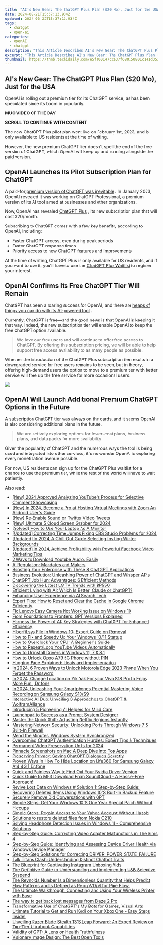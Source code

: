 ```yaml
---
title: "AI's New Gear: The ChatGPT Plus Plan ($20 Mo), Just for the USA"
date: 2024-08-21T15:37:13.934Z
updated: 2024-08-22T15:37:13.934Z
tags:
  - chatgpt
  - open-ai
categories:
  - openAI
  - chatgpt
description: "This Article Describes AI's New Gear: The ChatGPT Plus Plan ($20 Mo), Just for the USA"
excerpt: "This Article Describes AI's New Gear: The ChatGPT Plus Plan ($20 Mo), Just for the USA"
thumbnail: https://thmb.techidaily.com/e5fa00147cce37f680150801c141d35390120d59266d824622e9ec9a5bd6e401.jpg
---
```


## AI's New Gear: The ChatGPT Plus Plan ($20 Mo), Just for the USA

 OpenAI is rolling out a premium tier for its ChatGPT service, as has been speculated since its boom in popularity.

 **MUO VIDEO OF THE DAY**

 **SCROLL TO CONTINUE WITH CONTENT**

 The new ChatGPT Plus pilot plan went live on February 1st, 2023, and is only available to US residents at the time of writing.

 However, the new premium ChatGPT tier doesn't spell the end of the free version of ChatGPT, which OpenAI will keep up and running alongside the paid version.

## OpenAI Launches Its Pilot Subscription Plan for ChatGPT

 A paid-for,[premium version of ChatGPT was inevitable](https://www.makeuseof.com/why-paid-chatgpt-professional-is-inevitable/) . In January 2023, OpenAI revealed it was working on ChatGPT Professional, a premium version of its AI tool aimed at businesses and other organizations.

 Now, OpenAI has revealed [ChatGPT Plus](https://openai.com/blog/chatgpt-plus/) , its new subscription plan that will cost $20/month.

 Subscribing to ChatGPT comes with a few key benefits, according to OpenAI, including:

* Faster ChatGPT access, even during peak periods
* Faster ChatGPT response times
* Priority access to new ChatGPT features and improvements

 At the time of writing, ChatGPT Plus is only available for US residents, and if you want to use it, you'll have to use the [ChatGPT Plus Waitlist](https://docs.google.com/forms/d/e/1FAIpQLScee6ST3o-kZDjlw1ROfUNyjuRBwGdcoewxjCULNejbP5hdzQ/viewform) to register your interest.

## OpenAI Confirms Its Free ChatGPT Tier Will Remain

 ChatGPT has been a roaring success for OpenAI, and there are [heaps of things you can do with its AI-powered tool](https://www.makeuseof.com/things-you-can-do-with-chatgpt/) .

 Currently, ChatGPT is free—and the good news is that OpenAI is keeping it that way. Indeed, the new subscription tier will enable OpenAI to keep the free ChatGPT option available.

> We love our free users and will continue to offer free access to ChatGPT. By offering this subscription pricing, we will be able to help support free access availability to as many people as possible.

 Whether the introduction of the ChatGPT Plus subscription tier results in a downgraded service for free users remains to be seen, but in theory, offering high-demand users the option to move to a premium tier with better service will free up the free service for more occasional users.

<!-- affiliate ads begin -->
<a href="https://store.revouninstaller.com/order/checkout.php?PRODS=27889512&QTY=1&AFFILIATE=108875&CART=1"><img src="https://secure.avangate.com/images/merchant/4282ec8de8c9be897e7aff4aa231b1a4/728__90.jpg" border="0"></a>
<!-- affiliate ads end -->
## OpenAI Will Launch Additional Premium ChatGPT Options in the Future

 A subscription ChatGPT tier was always on the cards, and it seems OpenAI is also considering additional plans in the future.

> We are actively exploring options for lower-cost plans, business plans, and data packs for more availability

 Given the popularity of ChatGPT and the numerous ways the tool is being used and integrated into other services, it's no wonder OpenAI is exploring every monetization avenue possible.

 For now, US residents can sign up for the ChatGPT Plus waitlist for a chance to use the premium tier, while the rest of the world will have to wait patiently.

<ins class="adsbygoogle"
     style="display:block"
     data-ad-format="autorelaxed"
     data-ad-client="ca-pub-7571918770474297"
     data-ad-slot="1223367746"></ins>



<ins class="adsbygoogle"
     style="display:block"
     data-ad-client="ca-pub-7571918770474297"
     data-ad-slot="8358498916"
     data-ad-format="auto"
     data-full-width-responsive="true"></ins>

<span class="atpl-alsoreadstyle">Also read:</span>
<div><ul>
<li><a href="https://facebook-record-videos.techidaily.com/new-2024-approved-analyzing-youtubes-process-for-selective-comment-showcasing/"><u>[New] 2024 Approved  Analyzing YouTube's Process for Selective Comment Showcasing</u></a></li>
<li><a href="https://vp-tips.techidaily.com/new-in-2024-become-a-pro-at-hosting-virtual-meetings-with-zoom-an-android-users-guide/"><u>[New] In 2024, Become a Pro at Hosting Virtual Meetings with Zoom  An Android User's Guide</u></a></li>
<li><a href="https://twitter-clips.techidaily.com/new-re-enable-sound-on-twitter-video-tweets/"><u>[New] Re-Enable Sound on Twitter Video Tweets</u></a></li>
<li><a href="https://desktop-recording.techidaily.com/new-ultimate-5-cloud-screen-grabber-for-2024/"><u>[New] Ultimate 5 Cloud Screen Grabber for 2024</u></a></li>
<li><a href="https://tech-savvy.techidaily.com/solved-how-to-use-your-laptop-as-a-monitor/"><u>[Solved] How to Use Your Laptop As A Monitor</u></a></li>
<li><a href="https://video-capture.techidaily.com/updated-correcting-time-jumps-fixing-obs-studio-problems-for-2024/"><u>[Updated] Correcting Time Jumps  Fixing OBS Studio Problems for 2024</u></a></li>
<li><a href="https://facebook-record-videos.techidaily.com/updated-in-2024-a-chill-out-guide-selecting-inviting-winter-backgrounds/"><u>[Updated] In 2024, A Chill-Out Guide  Selecting Inviting Winter Backgrounds</u></a></li>
<li><a href="https://facebook-video-files.techidaily.com/updated-in-2024-achieve-profitability-with-powerful-facebook-video-marketing-tips/"><u>[Updated] In 2024, Achieve Profitability with Powerful Facebook Video Marketing Tips</u></a></li>
<li><a href="https://tech-savvy.techidaily.com/2-ways-to-download-youtube-audio-easily/"><u>2 Ways to Download Youtube Audio. Easily</u></a></li>
<li><a href="https://tech-savvy.techidaily.com/ai-regulation-mandates-and-makers/"><u>AI Regulation: Mandates and Makers</u></a></li>
<li><a href="https://tech-hub.techidaily.com/boosting-your-enterprise-with-these-8-chatgpt-applications/"><u>Boosting Your Enterprise with These 8 ChatGPT Applications</u></a></li>
<li><a href="https://tech-savvy.techidaily.com/business-evolution-unleashing-power-of-chatgpt-and-whisper-apis/"><u>Business Evolution: Unleashing Power of ChatGPT and Whisper APIs</u></a></li>
<li><a href="https://tech-savvy.techidaily.com/chatgpt-job-hunt-advantages-6-efficient-methods/"><u>ChatGPT Job Hunt Advantages: 6 Efficient Methods</u></a></li>
<li><a href="https://extra-tips.techidaily.com/discovering-the-latest-lg-tv-trends-with-bp550/"><u>Discovering the Latest LG TV Trends with BP550</u></a></li>
<li><a href="https://tech-hub.techidaily.com/efficient-living-with-ai-which-is-better-claude-or-chatgpt/"><u>Efficient Living with AI: Which Is Better, Claude or ChatGPT?</u></a></li>
<li><a href="https://tech-savvy.techidaily.com/enhancing-user-experience-via-ai-search-tech/"><u>Enhancing User Experience via AI Search Tech</u></a></li>
<li><a href="https://tech-savvy.techidaily.com/expert-tips-how-to-reset-and-clear-the-cache-in-google-chrome-efficiently/"><u>Expert Tips: How to Reset and Clear the Cache in Google Chrome Efficiently</u></a></li>
<li><a href="https://tech-savvy.techidaily.com/fix-lenovo-easy-camera-not-working-issue-on-windows-10/"><u>Fix Lenovo Easy Camera Not Working Issue on Windows 10</u></a></li>
<li><a href="https://tech-savvy.techidaily.com/from-foundations-to-frontiers-gpt-versions-explained/"><u>From Foundations to Frontiers: GPT Versions Explained</u></a></li>
<li><a href="https://tech-savvy.techidaily.com/harness-the-power-of-ai-key-strategies-with-chatgpt-for-enhanced-efficiency/"><u>Harness the Power of AI: Key Strategies with ChatGPT for Enhanced Efficiency</u></a></li>
<li><a href="https://tech-savvy.techidaily.com/hiberfilsys-file-in-windows-10-expert-guide-on-removal/"><u>Hiberfil.sys File in Windows 10: Expert Guide on Removal</u></a></li>
<li><a href="https://tech-savvy.techidaily.com/how-to-fix-and-speedy-up-your-windows-1011-startup/"><u>How to Fix and Speedy Up Your Windows 10/11 Startup</u></a></li>
<li><a href="https://tech-savvy.techidaily.com/1723808317441-how-to-overclock-your-cpu-a-beginners-guide/"><u>How to Overclock Your CPU: A Beginner's Guide</u></a></li>
<li><a href="https://tech-savvy.techidaily.com/how-to-repeatloop-youtube-videos-automatically/"><u>How to Repeat/Loop YouTube Videos Automatically</u></a></li>
<li><a href="https://tech-savvy.techidaily.com/how-to-uninstall-drivers-in-windows-11-7-and-81/"><u>How to Uninstall Drivers in Windows 11, 7 & 8.1</u></a></li>
<li><a href="https://android-unlock.techidaily.com/how-to-unlock-oppo-a79-5g-phone-without-pin-by-drfone-android/"><u>How to Unlock Oppo A79 5G Phone without PIN</u></a></li>
<li><a href="https://tech-savvy.techidaily.com/hugging-face-explained-ideals-and-implementation/"><u>Hugging Face Explained: Ideals and Implementation</u></a></li>
<li><a href="https://easy-unlock-android.techidaily.com/in-2024-6-proven-ways-to-unlock-motorola-edge-2023-phone-when-you-forget-the-password-by-drfone-android/"><u>In 2024, 6 Proven Ways to Unlock Motorola Edge 2023 Phone When You Forget the Password</u></a></li>
<li><a href="https://review-topics.techidaily.com/in-2024-change-location-on-yik-yak-for-your-vivo-s18-pro-to-enjoy-more-fun-drfone-by-drfone-virtual-android/"><u>In 2024, Change Location on Yik Yak For your Vivo S18 Pro to Enjoy More Fun | Dr.fone</u></a></li>
<li><a href="https://sound-tweaking.techidaily.com/in-2024-unleashing-your-smartphones-potential-mastering-voice-recording-on-samsung-galaxy-s10s9/"><u>In 2024, Unleashing Your Smartphones Potential Mastering Voice Recording on Samsung Galaxy S10/S9</u></a></li>
<li><a href="https://tech-savvy.techidaily.com/interactive-ai-duo-unveiling-3-approaches-to-chatgpt-and-wolframalliance/"><u>Interactive AI Duo: Unveiling 3 Approaches to ChatGPT & WolframAlliance</u></a></li>
<li><a href="https://tech-savvy.techidaily.com/introducing-5-pioneering-ai-helpers-for-mind-care/"><u>Introducing 5 Pioneering AI Helpers for Mind Care</u></a></li>
<li><a href="https://tech-savvy.techidaily.com/launchpad-to-success-as-a-prompt-system-designer/"><u>Launchpad to Success as a Prompt System Designer</u></a></li>
<li><a href="https://tech-savvy.techidaily.com/master-the-quick-shift-adjusting-netflix-regions-instantly/"><u>Master the Quick Shift: Adjusting Netflix Regions Instantly</u></a></li>
<li><a href="https://tech-savvy.techidaily.com/mastering-network-security-unlocking-ports-through-windows-7s-built-in-firewall/"><u>Mastering Network Security: Unlocking Ports Through Windows 7'S Built-In Firewall</u></a></li>
<li><a href="https://win11-tips.techidaily.com/mend-the-minutes-windows-system-synchronized/"><u>Mend the Minutes: Windows System Synchronized</u></a></li>
<li><a href="https://tech-hub.techidaily.com/overcoming-chatgpt-authentication-hurdles-expert-tips-and-techniques/"><u>Overcoming ChatGPT Authentication Hurdles: Expert Tips & Techniques</u></a></li>
<li><a href="https://screen-capture.techidaily.com/permanent-video-preservation-units-for-2024/"><u>Permanent Video Preservation Units for 2024</u></a></li>
<li><a href="https://remote-screen-capture.techidaily.com/pinnacle-screenshots-on-mac-a-deep-dive-into-top-apps/"><u>Pinnacle Screenshots on Mac  A Deep Dive Into Top Apps</u></a></li>
<li><a href="https://tech-savvy.techidaily.com/preserving-privacy-saving-chatgpt-dialogues-secretly/"><u>Preserving Privacy: Saving ChatGPT Dialogues Secretly</u></a></li>
<li><a href="https://location-social.techidaily.com/proven-ways-in-how-to-hide-location-on-life360-for-samsung-galaxy-a14-4g-drfone-by-drfone-virtual-android/"><u>Proven Ways in How To Hide Location on Life360 For Samsung Galaxy A14 4G | Dr.fone</u></a></li>
<li><a href="https://tech-savvy.techidaily.com/quick-and-painless-way-to-find-out-your-nvidia-driver-version/"><u>Quick and Painless Way to Find Out Your Nvidia Driver Version</u></a></li>
<li><a href="https://tech-savvy.techidaily.com/quick-guide-to-mp3-download-from-soundcloud-a-hassle-free-approach/"><u>Quick Guide to MP3 Download From SoundCloud – A Hassle-Free Approach!</u></a></li>
<li><a href="https://tech-savvy.techidaily.com/revive-lost-data-on-windows-solution-1-step-by-step-guide-recovering-deleted-items-using-windows-10s-built-in-backup-feature/"><u>Revive Lost Data on Windows # Solution 1: Step-by-Step Guide: Recovering Deleted Items Using Windows 10'S Built-In Backup Feature</u></a></li>
<li><a href="https://tech-savvy.techidaily.com/securely-remove-old-conversations-with-gpt/"><u>Securely Remove Old Conversations with GPT</u></a></li>
<li><a href="https://tech-savvy.techidaily.com/simple-steps-get-your-windows-10s-one-year-special-patch-without-hiccups/"><u>Simple Steps: Get Your Windows 10'S One Year Special Patch Without Hiccups</u></a></li>
<li><a href="https://tech-savvy.techidaily.com/simple-steps-regain-access-to-your-yahoo-account-without-hassle/"><u>Simple Steps: Regain Access to Your Yahoo Account Without Hassle</u></a></li>
<li><a href="https://techidaily.com/solutions-to-restore-deleted-files-from-nokia-c210-by-fonelab-android-recover-data/"><u>Solutions to restore deleted files from Nokia C210</u></a></li>
<li><a href="https://tech-savvy.techidaily.com/solving-headphone-detection-issues-in-windows-11-comprehensive-solutions/"><u>Solving Headphone Detection Issues in Windows 11 - Comprehensive Solutions</u></a></li>
<li><a href="https://win-solutions.techidaily.com/step-by-step-guide-correcting-video-adapter-malfunctions-in-the-sims-4/"><u>Step-by-Step Guide: Correcting Video Adapter Malfunctions in The Sims 4</u></a></li>
<li><a href="https://tech-savvy.techidaily.com/step-by-step-guide-identifying-and-assessing-device-driver-health-via-windows-device-manager/"><u>Step-by-Step Guide: Identifying and Assessing Device Driver Health via Windows Device Manager</u></a></li>
<li><a href="https://tech-savvy.techidaily.com/step-by-step-solutions-for-correcting-driverpowerstatefailure/"><u>Step-by-Step Solutions for Correcting DRIVER_POWER_STATE_FAILURE</u></a></li>
<li><a href="https://tech-savvy.techidaily.com/talk-titans-clash-understanding-distinct-chatbot-traits/"><u>Talk Titans Clash: Understanding Distinct Chatbot Traits</u></a></li>
<li><a href="https://extra-information.techidaily.com/the-blueprint-for-captivating-instagram-unboxing-vids/"><u>The Blueprint for Captivating Instagram Unboxing Vids</u></a></li>
<li><a href="https://tech-savvy.techidaily.com/the-definitive-guide-to-understanding-and-implementing-usb-selective-suspend/"><u>The Definitive Guide to Understanding and Implementing USB Selective Suspend</u></a></li>
<li><a href="https://tech-savvy.techidaily.com/the-reynolds-number-is-a-dimensionless-quantity-that-helps-predict-flow-patterns-and-is-defined-as-re-rvdm-for-pipe-flow/"><u>The Reynolds Number Is a Dimensionless Quantity that Helps Predict Flow Patterns and Is Defined as Re = ρVD/Μ for Pipe Flow.</u></a></li>
<li><a href="https://tech-savvy.techidaily.com/the-ultimate-walkthrough-connecting-and-using-your-wireless-printer-with-ease/"><u>The Ultimate Walkthrough: Connecting and Using Your Wireless Printer with Ease</u></a></li>
<li><a href="https://techidaily.com/the-way-to-get-back-lost-messages-from-blaze-2-pro-by-fonelab-android-recover-messages/"><u>The way to get back lost messages from Blaze 2 Pro</u></a></li>
<li><a href="https://tech-savvy.techidaily.com/transformative-use-of-chatgpts-my-bots-for-games-visual-arts/"><u>Transformative Use of ChatGPT's My Bots for Games, Visual Arts</u></a></li>
<li><a href="https://tech-savvy.techidaily.com/ultimate-tutorial-to-get-and-run-kodi-on-your-xbox-one-easy-steps-inside/"><u>Ultimate Tutorial to Get and Run Kodi on Your Xbox One - Easy Steps Inside!</u></a></li>
<li><a href="https://buynow-tips.techidaily.com/unveiling-razer-blade-stealth-13s-leap-forward-an-expert-review-on-top-tier-ultrabook-capabilities/"><u>Unveiling Razer Blade Stealth 13'S Leap Forward: An Expert Review on Top-Tier Ultrabook Capabilities</u></a></li>
<li><a href="https://tech-savvy.techidaily.com/validity-of-gpt-a-lens-on-health-truthfulness/"><u>Validity of GPT: A Lens on Health Truthfulness</u></a></li>
<li><a href="https://tech-savvy.techidaily.com/visionary-image-design-the-best-open-tools/"><u>Visionary Image Design: The Best Open Tools</u></a></li>
</ul></div>
